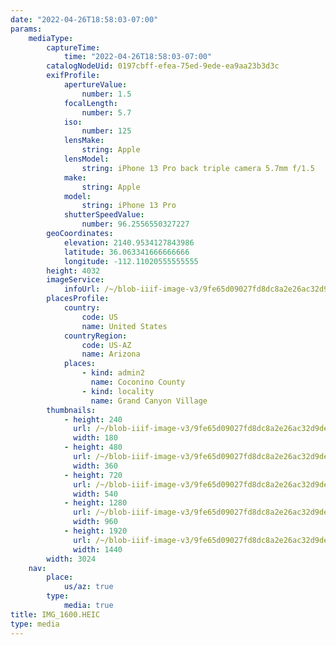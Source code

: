 ```yaml
---
date: "2022-04-26T18:58:03-07:00"
params:
    mediaType:
        captureTime:
            time: "2022-04-26T18:58:03-07:00"
        catalogNodeUid: 0197cbff-efea-75ed-9ede-ea9aa23b3d3c
        exifProfile:
            apertureValue:
                number: 1.5
            focalLength:
                number: 5.7
            iso:
                number: 125
            lensMake:
                string: Apple
            lensModel:
                string: iPhone 13 Pro back triple camera 5.7mm f/1.5
            make:
                string: Apple
            model:
                string: iPhone 13 Pro
            shutterSpeedValue:
                number: 96.2556550327227
        geoCoordinates:
            elevation: 2140.9534127843986
            latitude: 36.063341666666666
            longitude: -112.11020555555555
        height: 4032
        imageService:
            infoUrl: /~/blob-iiif-image-v3/9fe65d09027fd8dc8a2e26ac32d9ded5d194341572e73b0661cef4ccd90c860a/info.json
        placesProfile:
            country:
                code: US
                name: United States
            countryRegion:
                code: US-AZ
                name: Arizona
            places:
                - kind: admin2
                  name: Coconino County
                - kind: locality
                  name: Grand Canyon Village
        thumbnails:
            - height: 240
              url: /~/blob-iiif-image-v3/9fe65d09027fd8dc8a2e26ac32d9ded5d194341572e73b0661cef4ccd90c860a/full/180%2C240/0/default.jpg
              width: 180
            - height: 480
              url: /~/blob-iiif-image-v3/9fe65d09027fd8dc8a2e26ac32d9ded5d194341572e73b0661cef4ccd90c860a/full/360%2C480/0/default.jpg
              width: 360
            - height: 720
              url: /~/blob-iiif-image-v3/9fe65d09027fd8dc8a2e26ac32d9ded5d194341572e73b0661cef4ccd90c860a/full/540%2C720/0/default.jpg
              width: 540
            - height: 1280
              url: /~/blob-iiif-image-v3/9fe65d09027fd8dc8a2e26ac32d9ded5d194341572e73b0661cef4ccd90c860a/full/960%2C1280/0/default.jpg
              width: 960
            - height: 1920
              url: /~/blob-iiif-image-v3/9fe65d09027fd8dc8a2e26ac32d9ded5d194341572e73b0661cef4ccd90c860a/full/1440%2C1920/0/default.jpg
              width: 1440
        width: 3024
    nav:
        place:
            us/az: true
        type:
            media: true
title: IMG_1600.HEIC
type: media
---
```


